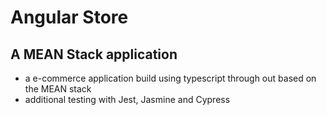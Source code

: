 # Angular Store 

## A MEAN Stack application 

- a e-commerce application build using typescript through out based on the MEAN stack
- additional testing with Jest, Jasmine and Cypress